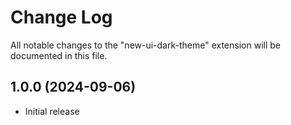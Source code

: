 # Change Log

All notable changes to the "new-ui-dark-theme" extension will be documented in this file.

## 1.0.0 (2024-09-06)

- Initial release
